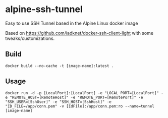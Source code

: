 # alpine-ssh-tunnel
Easy to use SSH Tunnel based in the Alpine Linux docker image

Based on https://github.com/iadknet/docker-ssh-client-light with some tweaks/customizations.

## Build
```
docker build --no-cache -t [image-name]:latest .
```

## Usage
```
docker run -d -p [LocalPort]:[LocalPort] -e "LOCAL_PORT=[LocalPort]" -e "REMOTE_HOST=[RemoteHost]" -e "REMOTE_PORT=[RemotePort]" -e "SSH_USER=[SshUser]" -e "SSH_HOST=[SshHost]" -e "ID_FILE=/app/conn.pem" -v [IdFile]:/app/conn.pem:ro --name=tunnel [image-name]
```